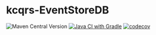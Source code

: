 # kcqrs-EventStoreDB
![Maven Central Version](https://img.shields.io/maven-central/v/io.github.abaddon.kcqrs/kcqrs-EventStoreDB?style=flat&label=version&color=green)
[![Java CI with Gradle](https://github.com/abaddon/kcqrs-EventStoreDB/actions/workflows/gradle.yml/badge.svg)](https://github.com/abaddon/kcqrs-EventStoreDB/actions/workflows/gradle.yml)
[![codecov](https://codecov.io/gh/abaddon/kcqrs-EventStoreDB/branch/main/graph/badge.svg?token=QD1GEVGC7G)](https://codecov.io/gh/abaddon/kcqrs-EventStoreDB)

